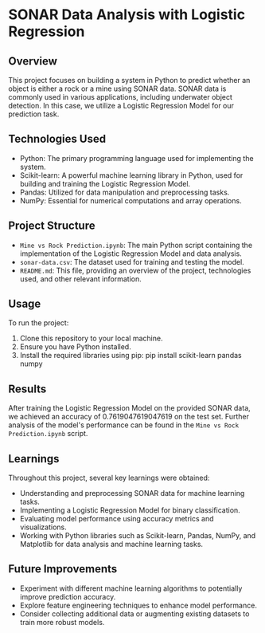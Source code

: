 # SONAR Data Analysis with Logistic Regression

## Overview
This project focuses on building a system in Python to predict whether an object is either a rock or a mine using SONAR data. SONAR data is commonly used in various applications, including underwater object detection. In this case, we utilize a Logistic Regression Model for our prediction task.

## Technologies Used
- Python: The primary programming language used for implementing the system.
- Scikit-learn: A powerful machine learning library in Python, used for building and training the Logistic Regression Model.
- Pandas: Utilized for data manipulation and preprocessing tasks.
- NumPy: Essential for numerical computations and array operations.

## Project Structure
- `Mine vs Rock Prediction.ipynb`: The main Python script containing the implementation of the Logistic Regression Model and data analysis.
- `sonar-data.csv`: The dataset used for training and testing the model.
- `README.md`: This file, providing an overview of the project, technologies used, and other relevant information.

## Usage
To run the project:
1. Clone this repository to your local machine.
2. Ensure you have Python installed.
3. Install the required libraries using pip:
     pip install scikit-learn pandas numpy 

## Results
After training the Logistic Regression Model on the provided SONAR data, we achieved an accuracy of 0.7619047619047619 on the test set. Further analysis of the model's performance can be found in the `Mine vs Rock Prediction.ipynb` script.

## Learnings
Throughout this project, several key learnings were obtained:
- Understanding and preprocessing SONAR data for machine learning tasks.
- Implementing a Logistic Regression Model for binary classification.
- Evaluating model performance using accuracy metrics and visualizations.
- Working with Python libraries such as Scikit-learn, Pandas, NumPy, and Matplotlib for data analysis and machine learning tasks.

## Future Improvements
- Experiment with different machine learning algorithms to potentially improve prediction accuracy.
- Explore feature engineering techniques to enhance model performance.
- Consider collecting additional data or augmenting existing datasets to train more robust models.

